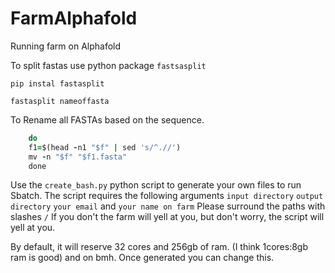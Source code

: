 # FarmAlphafold



Running farm on Alphafold 


To split fastas
use python package `fastsasplit`

`pip instal fastasplit`

`fastasplit nameoffasta`

To Rename all FASTAs based on the sequence.

```for f in *.fasta
    do
    f1=$(head -n1 "$f" | sed 's/^.//')
    mv -n "$f" "$f1.fasta"
    done
```

Use the `create_bash.py` python script to generate your own files to run Sbatch. The script requires the following arguments `input directory` `output directory` `your email` and `your name on farm` Please surround the paths with slashes `/` If you don't the farm will yell at you, but don't worry, the script will yell at you. 

By default, it will reserve 32 cores and 256gb of ram. (I think 1cores:8gb ram is good) and on bmh. Once generated you can change this. 
